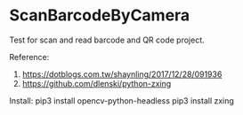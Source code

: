 # ScanBarcodeByCamera
Test for scan and read barcode and QR code project.

Reference:
1. https://dotblogs.com.tw/shaynling/2017/12/28/091936
2. https://github.com/dlenski/python-zxing

Install:
pip3 install opencv-python-headless
pip3 install zxing
